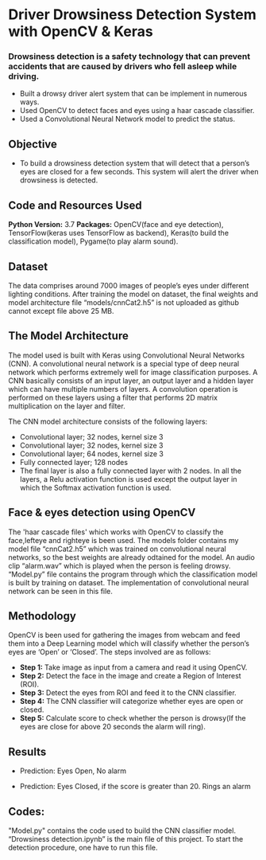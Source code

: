 # Driver Drowsiness Detection System with OpenCV & Keras
### Drowsiness detection is a safety technology that can prevent accidents that are caused by drivers who fell asleep while driving.
* Built a drowsy driver alert system that can be implement in numerous ways.
* Used OpenCV to detect faces and eyes using a haar cascade classifier.
* Used a Convolutional Neural Network model to predict the status.

## Objective
* To build a drowsiness detection system that will detect that a person’s eyes are closed for a few seconds. This system will alert the driver when drowsiness is detected.

## Code and Resources Used
**Python Version:** 3.7
**Packages:** OpenCV(face and eye detection), TensorFlow(keras uses TensorFlow as backend), Keras(to build the classification model), Pygame(to play alarm sound).

## Dataset 
The data comprises around 7000 images of people’s eyes under different lighting conditions. After training the model on dataset, the final weights and model architecture file “models/cnnCat2.h5” is not uploaded as github cannot except file above 25 MB.

## The Model Architecture
The model used is built with Keras using Convolutional Neural Networks (CNN). A convolutional neural network is a special type of deep neural network which performs extremely well for image classification purposes. A CNN basically consists of an input layer, an output layer and a hidden layer which can have multiple numbers of layers. A convolution operation is performed on these layers using a filter that performs 2D matrix multiplication on the layer and filter.

The CNN model architecture consists of the following layers:
* Convolutional layer; 32 nodes, kernel size 3
* Convolutional layer; 32 nodes, kernel size 3
* Convolutional layer; 64 nodes, kernel size 3
* Fully connected layer; 128 nodes
* The final layer is also a fully connected layer with 2 nodes. In all the layers, a Relu activation function is used except the output layer in which the Softmax activation function is used.

## Face & eyes detection using OpenCV
The 'haar cascade files' which works with OpenCV to classify the face,lefteye and righteye is been used.
The models folder contains my model file “cnnCat2.h5” which was trained on convolutional neural networks, so the best weights are already odtained for the model.
An audio clip “alarm.wav” which is played when the person is feeling drowsy.
“Model.py” file contains the program through which the classification model is built by training on dataset. The implementation of convolutional neural network can be seen in this file.

## Methodology
OpenCV is been used for gathering the images from webcam and feed them into a Deep Learning model which will classify whether the person’s eyes are ‘Open’ or ‘Closed’. The steps involved are as follows:

* **Step 1:** Take image as input from a camera and read it using OpenCV.
* **Step 2:** Detect the face in the image and create a Region of Interest (ROI).
* **Step 3:** Detect the eyes from ROI and feed it to the CNN classifier.
* **Step 4:** The CNN classifier will categorize whether eyes are open or closed.
* **Step 5:** Calculate score to check whether the person is drowsy(If the eyes are close for above 20 seconds the alarm will ring).

## Results

* Prediction: Eyes Open, No alarm

* Prediction: Eyes Closed, if the score is greater than 20. Rings an alarm

## Codes: 
"Model.py" contains the code used to build the CNN classifier model.
“Drowsiness detection.ipynb” is the main file of this project. To start the detection procedure, one have to run this file.

